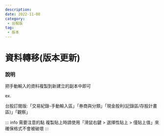 ```yaml
---
description:
date: 2022-11-08
category:
 - 台股版
tag:
 - 版本
---
```


# 資料轉移(版本更新)

### 說明

  把手動輸入的資料複製到新建立的副本中即可

  ex.

  台股訂閱版:「交易紀錄-手動輸入區」「券商與分類」「現金股利(記錄區/存股計畫區)」「觀察」

  ::: info 需要注意的點
  複製貼上時請使用「滑鼠右鍵 > 選擇性貼上 > 僅貼上值」來確保格式不會被破壞
  :::
